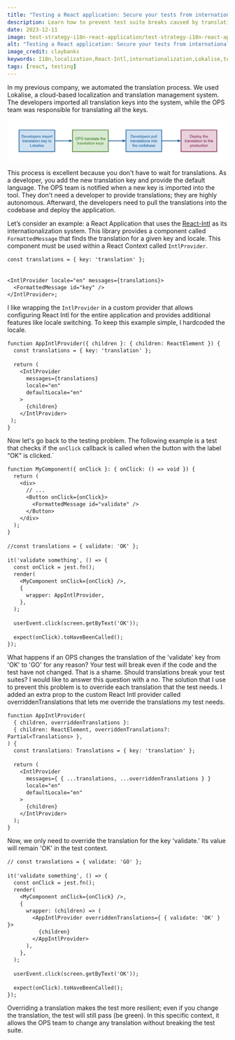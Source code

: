 ```yaml
---
title: "Testing a React application: Secure your tests from internationalization impact"
description: Learn how to prevent test suite breaks caused by translation changes through an innovative solution, ensuring resilience and flexibility in your testing approach.
date: 2023-12-11
image: test-strategy-i18n-react-application/test-strategy-i18n-react-application.webp
alt: "Testing a React application: Secure your tests from internationalization impact"
image_credit: claybanks
keywords: I18n,localization,React-Intl,internationalization,Lokalise,testing,React testing,Jest,React Context,React,Typescript,Javascript
tags: [react, testing]
---
```


In my previous company, we automated the translation process. We used Lokalise, a cloud-based localization and translation management system. The developers imported all translation keys into the system, while the OPS team was responsible for translating all the keys.

![translation management workflow with lokalized](images/posts/test-strategy-i18n-react-application/translation-management-workflow.svg)

This process is excellent because you don't have to wait for translations. As a developer, you add the new translation key and provide the default language. The OPS team is notified when a new key is imported into the tool. They don't need a developer to provide translations; they are highly autonomous. Afterward, the developers need to pull the translations into the codebase and deploy the application.

Let’s consider an example: a React Application that uses the [React-Intl](https://github.com/formatjs/formatjs) as its internationalization system. This library provides a component called `FormattedMessage` that finds the translation for a given key and locale. This component must be used within a React Context called `IntlProvider`.

```tsx
const translations = { key: 'translation' };


<IntlProvider locale="en" messages={translations}>
  <FormattedMessage id="key" />
</IntlProvider>;
```

I like wrapping the `IntlProvider` in a custom provider that allows configuring React Intl for the entire application and provides additional features like locale switching. To keep this example simple, I hardcoded the locale.

```tsx
function AppIntlProvider({ children }: { children: ReactElement }) {
  const translations = { key: 'translation' };
 
  return (
    <IntlProvider
      messages={translations}
      locale="en"
      defaultLocale="en"
    >
      {children}
    </IntlProvider>
 );
}
```

Now let's go back to the testing problem. The following example is a test that checks if the `onClick` callback is called when the button with the label “OK” is clicked.`

```tsx
function MyComponent({ onClick }: { onClick: () => void }) {
  return (
    <div>
      // ...
      <Button onClick={onClick}>
        <FormattedMessage id="validate" />
      </Button>
    </div>
  );
}

//const translations = { validate: 'OK' };

it('validate something', () => {
  const onClick = jest.fn();
  render(
    <MyComponent onClick={onClick} />,
    {
      wrapper: AppIntlProvider,
    },
  );
 
  userEvent.click(screen.getByText('OK'));
 
  expect(onClick).toHaveBeenCalled();
});
```

What happens if an OPS changes the translation of the 'validate' key from 'OK' to 'GO' for any reason? Your test will break even if the code and the test have not changed. That is a shame. Should translations break your test suites? I would like to answer this question with a no.
The solution that I use to prevent this problem is to override each translation that the test needs. I added an extra prop to the custom React Intl provider called overriddenTranslations that lets me override the translations my test needs.

```tsx
function AppIntlProvider(
  { children, overriddenTranslations }:
  { children: ReactElement, overriddenTranslations?: Partial<Translations> },
) {
  const translations: Translations = { key: 'translation' };
 
  return (
    <IntlProvider
      messages={ { ...translations, ...overriddenTranslations } }
      locale="en"
      defaultLocale="en"
    >
      {children}
    </IntlProvider>
  );
}
```

Now, we only need to override the translation for the key 'validate.' Its value will remain 'OK' in the test context.

```tsx
// const translations = { validate: 'GO' };

it('validate something', () => {
  const onClick = jest.fn();
  render(
    <MyComponent onClick={onClick} />,
    {
      wrapper: (children) => (
        <AppIntlProvider overriddenTranslations={ { validate: 'OK' } }>
          {children}
        </AppIntlProvider>
      ),
    },
  );
  
  userEvent.click(screen.getByText('OK'));
  
  expect(onClick).toHaveBeenCalled();
});
```

Overriding a translation makes the test more resilient; even if you change the translation, the test will still pass (be green). In this specific context, it allows the OPS team to change any translation without breaking the test suite.
